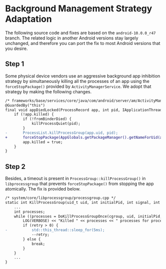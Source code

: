 # Background Management Strategy Adaptation

The following source code and fixes are based on the `android-10.0.0_r47` branch.
The related logic in another Android versions stay largely unchanged, and therefore you can port the fix to most Android versions that you desire. 

## Step 1

Some physical device vendors use an aggressive background app inhibition strategy by simultaneously killing all the processes of an app using the `forceStopPackage()` provided by `ActivityManagerService`.
We adopt that strategy by making the following changes.

```diff
/* frameworks/base/services/core/java/com/android/server/am/ActivityManagerService.java */
@GuardedBy("this")
final void appDiedLocked(ProcessRecord app, int pid, IApplicationThread thread, boolean fromBinderDied) {
    if (!app.killed) {
        if (!fromBinderDied) {
            killProcessQuiet(pid);
        }
-       ProcessList.killProcessGroup(app.uid, pid);
+       forceStopPackage(AppGlobals.getPackageManager().getNameForUid(app.uid), 0);
        app.killed = true;
    }
}
```

## Step 2

Besides, a timeout is present in `ProcessGroup::killProcessGroup()` in `libprocessgroup` that prevents `forceStopPackage()` from stopping the app atomically.
The fix is provided below.

```diff
/* system/core/libprocessgroup/processgroup.cpp */
static int KillProcessGroup(uid_t uid, int initialPid, int signal, int retries, int* max_processes) {
    ...
    int processes;
    while ((processes = DoKillProcessGroupOnce(cgroup, uid, initialPid, signal)) > 0) {
        LOG(VERBOSE) << "Killed " << processes << " processes for processgroup " << initialPid;
        if (retry > 0) {
-           std::this_thread::sleep_for(5ms);
            --retry;
        } else {
            break;
        }
    }
    ...
}
```